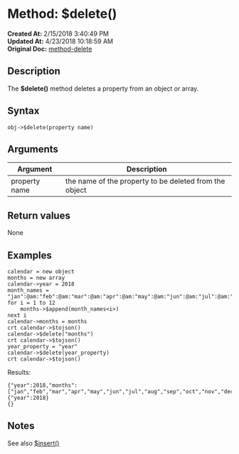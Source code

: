 # Method: $delete()

**Created At:** 2/15/2018 3:40:49 PM  
**Updated At:** 4/23/2018 10:18:59 AM  
**Original Doc:** [method-delete](https://docs.jbase.com/42948-dynamic-objects/method-delete)  


## Description

The **$delete()** method deletes a property from an object or array.



## Syntax

```
obj->$delete(property name) 
```



## Arguments




| Argument<br> | Description<br> |
| --- | --- |
| property name<br> | the name of the property to be deleted from the object<br> |




## Return values

None



## Examples

```
calendar = new object
months = new array
calendar->year = 2018
month_names = "jan":@am:"feb":@am:"mar":@am:"apr":@am:"may":@am:"jun":@am:"jul":@am:"aug":@am:"sep":@am:"oct":@am:"nov":@am:"dec"
for i = 1 to 12
    months->$append(month_names<i>)
next i
calendar->months = months
crt calendar->$tojson()
calendar->$delete("months")
crt calendar->$tojson()
year_property = "year"
calendar->$delete(year_property)
crt calendar->$tojson()
```

Results:

```
{"year":2018,"months":["jan","feb","mar","apr","may","jun","jul","aug","sep","oct","nov","dec"]}
{"year":2018}
{}
```



## Notes

See also [$insert()](method-insert)
